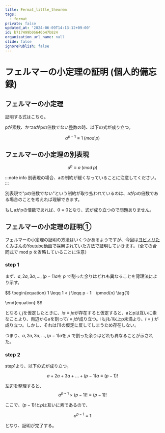 ```yaml
---
title: Fermat_little_theorem
tags:
  - fermat
private: false
updated_at: '2024-06-09T14:13:12+09:00'
id: b717499b06646b47b824
organization_url_name: null
slide: false
ignorePublish: false
---
```

# フェルマーの小定理の証明 (個人的備忘録)

## フェルマーの小定理
証明する式はこちら。

pが素数、かつaがpの倍数でない整数の時、以下の式が成り立つ。

$$
a^{p-1} \equiv 1 \;(mod \; p)
$$

## フェルマーの小定理の別表現

$$
a^p \equiv a \; (mod \; p)
$$

:::note info
別表現の場合、aの制約が緩くなっていることに注意してください。
:::

別表現で"pの倍数でない"という制約が取り払われているのは、aがpの倍数である場合のことを考えれば理解できます。

もしaがpの倍数であれば、$0 \equiv 0$となり、式が成り立つので問題ありません。

## フェルマーの小定理の証明①
フェルマーの小定理の証明の方法はいくつかあるようですが、今回は[ヨビノリたくみさんのYoutube動画](https://www.youtube.com/watch?v=-4QXGVyYVq8)で採用されていた方法で証明していきます。（全ての合同式で mod p を省略していることに注意）

### step 1
まず、$a, 2a, 3a, ..., (p-1)a$を $p$ で割った余りはどれも異なることを背理法により示す。

$$
\begin{equation}
1 \leqq 1 < j \leqq p - 1　\pmod{n}
\tag{1}

\end{equation}
$$ 

となる $i,j$を仮定したときに、$ia \equiv ja$が存在すると仮定すると、aとpは互いに素なことより、両辺からaを割って$i \equiv j$が成り立つ。iもjも1以上p未満より、$i = j$ が成り立つ。しかし、それは(1)の仮定に反してしまうため存在しない。

つまり、$a, 2a, 3a, ..., (p-1)a$を $p$ で割った余りはどれも異なることが示された。

### step 2
step1より、以下の式が成り立つ。

$$
a+ 2a+ 3a+ ...+ (p-1)a \equiv (p-1)!
$$

左辺を整理すると、
$$
a^{p-1}× (p-1)! \equiv (p-1)!
$$

ここで、$(p-1)!$と$p$は互いに素であるので、

$$
a^{p-1} \equiv 1
$$

となり、証明が完了する。
